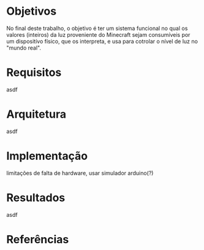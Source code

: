 # Objetivos

No final deste trabalho, o objetivo é ter um sistema funcional no qual
os valores (inteiros) da luz proveniente do Minecraft sejam consumíveis
por um dispositívo físico, que os interpreta, e usa para cotrolar o
nível de luz no "mundo real".

# Requisitos

asdf

# Arquitetura

asdf

# Implementação

limitações de falta de hardware, usar simulador arduino(?)

# Resultados

asdf

# Referências
